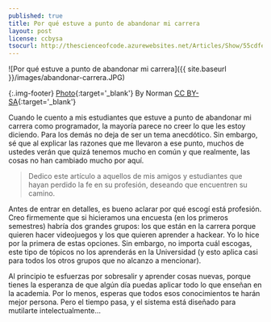 ```yaml
---
published: true
title: Por qué estuve a punto de abandonar mi carrera
layout: post
license: ccbysa
tsocurl: http://thescienceofcode.azurewebsites.net/Articles/Show/55cdfeb344064ad090b8a020
---
```

![Por qué estuve a punto de abandonar mi carrera]({{ site.baseurl }}/images/abandonar-carrera.JPG)

{:.img-footer}
[Photo](https://commons.wikimedia.org/wiki/File:Heavens_Above_Her.jpg?uselang=es){:target='_blank'} By Norman [CC BY-SA](https://creativecommons.org/licenses/by-sa/2.0/deed.es){:target='_blank'}

Cuando le cuento a mis estudiantes que estuve a punto de abandonar mi carrera como programador, la mayoría parece no creer lo que les estoy diciendo. Para los demás no deja de ser un tema anecdótico. Sin embargo, sé que al explicar las razones que me llevaron a ese punto, muchos de ustedes verán que quizá tenemos mucho en común y que realmente, las cosas no han cambiado mucho por aquí.
<!--more-->

> Dedico este artículo a aquellos de mis amigos y estudiantes que hayan perdido la fe en su profesión, deseando que encuentren su camino.

Antes de entrar en detalles, es bueno aclarar por qué escogí está profesión. Creo firmemente que si hicieramos una encuesta (en los primeros semestres) habría dos grandes grupos: los que están en la carrera porque quieren hacer videojuegos y los que quieren aprender a hackear. Yo lo hice por la primera de estas opciones. Sin embargo, no importa cuál escogas, este tipo de tópicos no los aprenderás en la Universidad (y esto aplica casi para todos los otros grupos que no alcanzo a mencionar). 

Al principio te esfuerzas por sobresalir y aprender cosas nuevas, porque tienes la esperanza de que algún día puedas aplicar todo lo que enseñan en la academia. Por lo menos, esperas que todos esos conocimientos te harán mejor persona. Pero el tiempo pasa, y el sistema está diseñado para mutilarte intelectualmente... 

